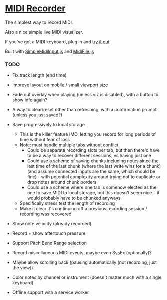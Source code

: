# [MIDI Recorder][app]

The simplest way to record MIDI.

Also a nice simple live MIDI visualizer.

If you've got a MIDI keyboard, plug in and [try it out][app].

Built with [SimpleMidiInput.js](https://github.com/kchapelier/SimpleMidiInput.js) and [MidiFile.js](https://github.com/nfroidure/midifile)

### TODO

* Fix track length (end time)

* Improve layout on mobile / small viewport size

* Fade out overlay when playing (unless viz is disabled), with a button to show info again?

* A way to clear/reset other than refreshing, with a confirmation prompt (unless you just saved?)

* Save progressively to local storage
    - This is the killer feature IMO, letting you record for long periods of time without fear of loss
    - Note: must handle multiple tabs without conflict
        - Could be separate recording slots per tab, but then there'd have to be a way to recover different sessions, vs having just one
        - Could use a scheme of saving chunks including notes since the last time of the last chunk (where the last write wins for a chunk) (and assume connected inputs are the same, which should be fine) - with potential complexity around trying not to duplicate or drop notes around chunk borders
        - Could use a scheme where one tab is somehow elected as the one to save MIDI to local storage, but this doesn't seem nice... it would probably have to be chunked anyways
    - Specifically stress test the length of recording
    - Make it clear it's continuing off a previous recording session / recording was recovered

* Show note velocity (already recorded)

* Record + show aftertouch pressure

* Support Pitch Bend Range selection

* Record miscellaneous MIDI events, maybe even SysEx (optionally)?

* Maybe allow scrolling back (pausing automatically (not recording, just the view))

* Color notes by channel or instrument (doesn't matter much with a single keyboard)

* Offline support with a service worker

[app]: https://midi-recorder.web.app/
